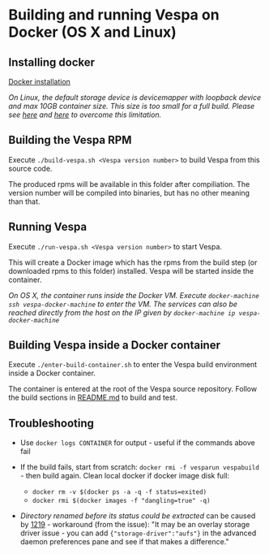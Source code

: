 
# Building and running Vespa on Docker (OS X and Linux)

## Installing docker
[Docker installation](https://docs.docker.com/engine/installation/)

*On Linux, the default storage device is devicemapper with loopback device and max 10GB container size. This size is too small for a full build. Please see [here](http://www.projectatomic.io/blog/2016/03/daemon_option_basedevicesize/) and [here](http://www.projectatomic.io/blog/2015/06/notes-on-fedora-centos-and-docker-storage-drivers/) to overcome this limitation.*


## Building the Vespa RPM
Execute ```./build-vespa.sh <Vespa version number>``` to build Vespa from this source code.

The produced rpms will be available in this folder after compiliation. The version number will be compiled into binaries, but has no other meaning than that.


## Running Vespa
Execute ```./run-vespa.sh <Vespa version number>``` to start Vespa.

This will create a Docker image which has the rpms from the build step (or downloaded rpms to this folder) installed. Vespa will be started inside the container.

*On OS X, the container runs inside the Docker VM. Execute ```docker-machine ssh vespa-docker-machine``` to enter the VM. The services can also be reached directly from the host on the IP given by ```docker-machine ip vespa-docker-machine```*


## Building Vespa inside a Docker container
Execute ```./enter-build-container.sh``` to enter the Vespa build environment inside a Docker container.

The container is entered at the root of the Vespa source repository. Follow the build sections in [README.md](https://github.com/yahoo/vespa/blob/master/README.md) to build and test.


## Troubleshooting
- Use ```docker logs CONTAINER``` for output - useful if the commands above fail

- If the build fails, start from scratch: ```docker rmi -f vesparun vespabuild``` - then build again. Clean local docker if docker image disk full:
    - ```docker rm -v $(docker ps -a -q -f status=exited)```
    - ```docker rmi $(docker images -f "dangling=true" -q)```

- _Directory renamed before its status could be extracted_ can be caused by [1219](https://github.com/docker/for-mac/issues/1219) - workaround (from the issue): "It may be an overlay storage driver issue - you can add ```{"storage-driver":"aufs"}``` in the advanced daemon preferences pane and see if that makes a difference."
